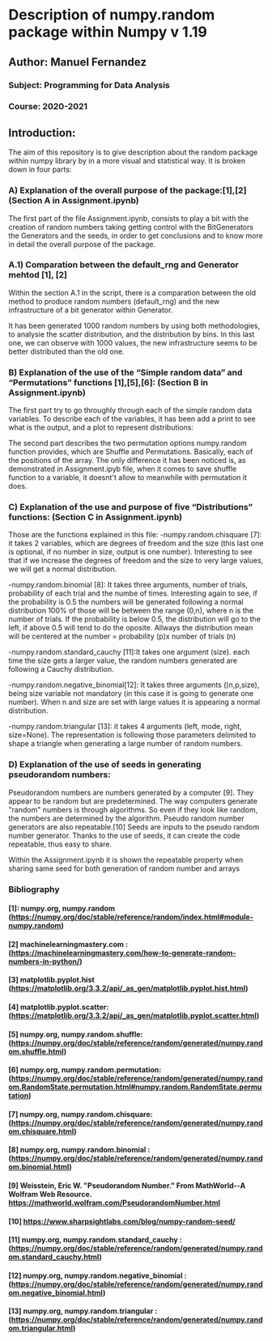 # Description of numpy.random package within Numpy v 1.19
## Author: Manuel Fernandez
### Subject: Programming for Data Analysis
### Course: 2020-2021

## Introduction:
The aim of this repository is to give description about the random package within numpy library by in a more visual and statistical way. It is broken down in four parts:

### A) Explanation of the overall purpose of the package:[1],[2] (Section A in Assignment.ipynb)
The first part of the file Assignment.ipynb, consists to play a bit with the creation of random numbers taking getting control with the BitGenerators the Generators and the seeds, in order to get conclusions and to know more in detail the overall purpose of the package. 

### A.1) Comparation between the default_rng and Generator mehtod [1], [2]
Within the section A.1 in the script, there is a comparation between the old method to produce random numbers (default_rng) and the new infrastructure of a bit generator within Generator. 

It has been generated 1000 random numbers by using both methodologies, to analysie the scatter distribution, and the distribution by bins. In this last one, we can observe with 1000 values, the new infrastructure seems to be better distributed than the old one.


### B) Explanation of the use of the “Simple random data” and “Permutations” functions [1],[5],[6]: (Section B in Assignment.ipynb)

The first part try to go throughly through each of the simple random data variables. To describe each of the variables, it has been add a print to see what is the output, and a plot to represent distributions:


The second part describes the two permutation options numpy.random function provides, which are Shuffle and Permutations. Basically, each of the positions of the array. The only difference it has been noticed is, as demonstrated in Assignment.ipyb file, when it comes to save shuffle function to a variable, it doesnt't allow to meanwhile with permutation it does.


### C) Explanation of the use and purpose of five “Distributions” functions: (Section C in Assignment.ipynb)
Those are the functions explained in this file:
-numpy.random.chisquare [7]: it takes 2 variables, which are degrees of freedom and the size (this last one is optional, if no number in size, output is one number). Interesting to see that if we increase the degrees of freedom and the size to very large values, we will get a normal distribution.

-numpy.random.binomial [8]: It takes three arguments, number of trials, probability of each trial and the numbe of times. Interesting again to see, if the probability is 0.5 the numbers will be generated following a normal distribution 100% of those will be between the range (0,n), where n is the number of trials. If the probability is below 0.5, the distribution will go to the left, if above 0.5 will tend to do the oposite. Allways the distribution mean will be centered at the number = probability (p)x number of trials (n)

-numpy.random.standard_cauchy [11]:It takes one argument (size). each time the size gets a larger value, the random numbers generated are following a Cauchy distribution.

-numpy.random.negative_binomial[12]: It takes three arguments ()n,p,size), being size variable not mandatory (in this case it is going to generate one number). When n and size are set with large values it is appearing a normal distribution.

-numpy.random.triangular [13]: it takes 4 arguments (left, mode, right, size=None). The representation is following those parameters delimited to shape a triangle when generating a large number of random numbers.



### D) Explanation of the use of seeds in generating pseudorandom numbers:
Pseudorandom numbers are numbers generated by a computer [9]. They appear to be random but are predetermined. The way computers generate "random" numbers is through algorithms. So even if they look like random, the numbers are determined by the algorithm. Pseudo random number generators are also repeatable.[10]
Seeds are inputs to the pseudo random number generator. Thanks to the use of seeds, it can create the code repeatable, thus easy to share.

Within the Assignment.ipynb it is shown the repeatable property when sharing same seed for both generation of random number and arrays


### Bibliography

#### [1]: numpy.org, numpy.random (https://numpy.org/doc/stable/reference/random/index.html#module-numpy.random)
#### [2] machinelearningmastery.com : (https://machinelearningmastery.com/how-to-generate-random-numbers-in-python/)
#### [3] matplotlib.pyplot.hist (https://matplotlib.org/3.3.2/api/_as_gen/matplotlib.pyplot.hist.html)
#### [4] matplotlib.pyplot.scatter: (https://matplotlib.org/3.3.2/api/_as_gen/matplotlib.pyplot.scatter.html)
#### [5] numpy.org, numpy.random.shuffle: (https://numpy.org/doc/stable/reference/random/generated/numpy.random.shuffle.html)
#### [6] numpy.org, numpy.random.permutation: (https://numpy.org/doc/stable/reference/random/generated/numpy.random.RandomState.permutation.html#numpy.random.RandomState.permutation)
#### [7] numpy.org, numpy.random.chisquare: (https://numpy.org/doc/stable/reference/random/generated/numpy.random.chisquare.html)
#### [8] numpy.org, numpy.random.binomial : (https://numpy.org/doc/stable/reference/random/generated/numpy.random.binomial.html)
#### [9] Weisstein, Eric W. "Pseudorandom Number." From MathWorld--A Wolfram Web Resource. https://mathworld.wolfram.com/PseudorandomNumber.html
#### [10] https://www.sharpsightlabs.com/blog/numpy-random-seed/
#### [11] numpy.org, numpy.random.standard_cauchy : (https://numpy.org/doc/stable/reference/random/generated/numpy.random.standard_cauchy.html)
#### [12] numpy.org, numpy.random.negative_binomial : (https://numpy.org/doc/stable/reference/random/generated/numpy.random.negative_binomial.html)
#### [13] numpy.org, numpy.random.triangular : (https://numpy.org/doc/stable/reference/random/generated/numpy.random.triangular.html)